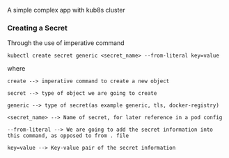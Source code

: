 A simple complex app with kub8s cluster

### Creating a Secret

Through the use of imperative command

```
kubectl create secret generic <secret_name> --from-literal key=value
```
where
```
create --> imperative command to create a new object

secret --> type of object we are going to create

generic --> type of secret(as example generic, tls, docker-registry)

<secret_name> --> Name of secret, for later reference in a pod config

--from-literal --> We are going to add the secret information into this command, as opposed to from . file

key=value --> Key-value pair of the secret information
```
